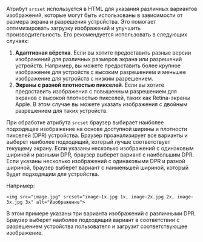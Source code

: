 Атрибут `srcset` используется в HTML для указания различных вариантов изображений, которые могут быть использованы в зависимости от размера экрана и разрешения устройства. Это помогает оптимизировать загрузку изображений и улучшить производительность. Его рекомендуется использовать в следующих случаях:

1. **Адаптивная вёрстка**. Если вы хотите предоставить разные версии изображений для различных размеров экрана или разрешений устройств. Например, вы можете предоставить более крупное изображение для устройств с высоким разрешением и меньшее изображение для устройств с низким разрешением.
1. **Экраны с разной плотностью пикселей**. Если вы хотите предоставить изображения с повышенным разрешением для экранов с высокой плотностью пикселей, таких как Retina-экраны Apple. В этом случае вы можете указать изображения с двойным разрешением для таких устройств.

При обработке атрибута `srcset` браузер выбирает наиболее подходящее изображение на основе доступной ширины и плотности пикселей (DPR) устройства. Браузер проанализирует все варианты и выберет наиболее подходящий, который лучше соответствует текущему экрану. Если указаны несколько изображений с одинаковым шириной и разными DPR, браузер выберет вариант с наибольшим DPR. Если указаны несколько изображений с одинаковыми DPR и разной шириной, браузер выберет вариант с наименьшей шириной, который будет подходящим для устройства.

Например:

```
<img src="image.jpg" srcset="image-1x.jpg 1x, image-2x.jpg 2x, image-3x.jpg 3x" alt="Изображение">
```


В этом примере указаны три варианта изображений с различными DPR. Браузер выберет наиболее подходящий вариант в соответствии с разрешением устройства пользователя и загрузит соответствующее изображение.
